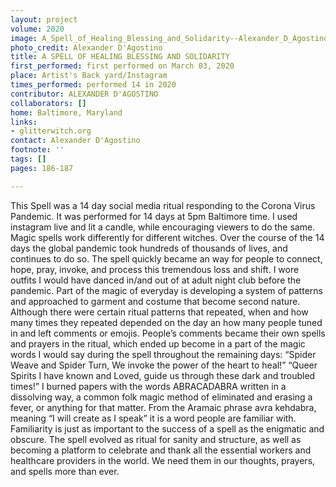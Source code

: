 ```yaml
---
layout: project
volume: 2020
image: A_Spell_of_Healing_Blessing_and_Solidarity--Alexander_D_Agostino.jpg
photo_credit: Alexander D'Agostino
title: A SPELL OF HEALING BLESSING AND SOLIDARITY
first_performed: first performed on March 03, 2020
place: Artist's Back yard/Instagram
times_performed: performed 14 in 2020
contributor: ALEXANDER D'AGOSTINO
collaborators: []
home: Baltimore, Maryland
links:
- glitterwitch.org
contact: Alexander D'Agostino
footnote: ''
tags: []
pages: 186-187

---
```


This Spell was a 14 day social media ritual responding to the Corona Virus Pandemic. It was performed for 14 days  at 5pm Baltimore time. I used instagram live and  lit a candle, while encouraging  viewers to do the same. Magic spells work differently for different witches. Over the course of the 14 days the global pandemic took hundreds of thousands of lives, and continues to do so. The spell quickly became an way for people to connect, hope, pray, invoke, and process this tremendous loss and shift. 
I wore outfits I would have danced in/and out of at adult night club before the pandemic. Part of the magic of everyday is developing a system of patterns and approached to garment and costume that become second nature. Although there were certain ritual patterns that repeated, when and how many times they repeated depended on the day an how many people tuned in and left comments or emojis. People’s comments became their own spells and prayers in the ritual, which ended up become in a part of the magic words I would say during the spell throughout the remaining days:
“Spider Weave and Spider Turn,
We invoke the power of the heart to heal!”
“Queer Spirits I have known and Loved, guide us through these dark and troubled times!”
I burned papers with the words ABRACADABRA written in a dissolving way, a common folk magic method of eliminated and erasing a fever, or anything for that matter. From the Aramaic phrase avra kehdabra, meaning “I will create as I speak” it is a word people are familiar with. Familiarity is just as important to the success of a spell as the enigmatic and obscure. The spell evolved as ritual for sanity and structure, as well as becoming a platform to celebrate and thank all the essential workers and healthcare providers in the world. We need them in our thoughts, prayers, and spells more than ever.
